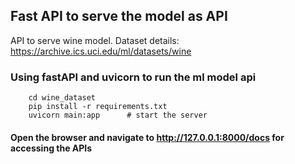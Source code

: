 ## Fast API to serve the model as API
API to serve wine model. 
Dataset details: https://archive.ics.uci.edu/ml/datasets/wine

### Using fastAPI and uvicorn to run the ml model api
        cd wine_dataset
        pip install -r requirements.txt
        uvicorn main:app      # start the server

#### Open the browser and navigate to http://127.0.0.1:8000/docs for accessing the APIs
